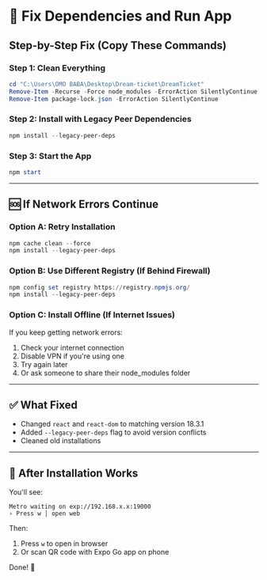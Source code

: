 # 🔧 Fix Dependencies and Run App

## Step-by-Step Fix (Copy These Commands)

### Step 1: Clean Everything
```powershell
cd "C:\Users\OMO BABA\Desktop\Dream-ticket\DreamTicket"
Remove-Item -Recurse -Force node_modules -ErrorAction SilentlyContinue
Remove-Item package-lock.json -ErrorAction SilentlyContinue
```

### Step 2: Install with Legacy Peer Dependencies
```powershell
npm install --legacy-peer-deps
```

### Step 3: Start the App
```powershell
npm start
```

---

## 🆘 If Network Errors Continue

### Option A: Retry Installation
```powershell
npm cache clean --force
npm install --legacy-peer-deps
```

### Option B: Use Different Registry (If Behind Firewall)
```powershell
npm config set registry https://registry.npmjs.org/
npm install --legacy-peer-deps
```

### Option C: Install Offline (If Internet Issues)
If you keep getting network errors:
1. Check your internet connection
2. Disable VPN if you're using one
3. Try again later
4. Or ask someone to share their node_modules folder

---

## ✅ What Fixed

- Changed `react` and `react-dom` to matching version 18.3.1
- Added `--legacy-peer-deps` flag to avoid version conflicts
- Cleaned old installations

---

## 🚀 After Installation Works

You'll see:
```
Metro waiting on exp://192.168.x.x:19000
› Press w │ open web
```

Then:
1. Press `w` to open in browser
2. Or scan QR code with Expo Go app on phone

Done! 🎉

